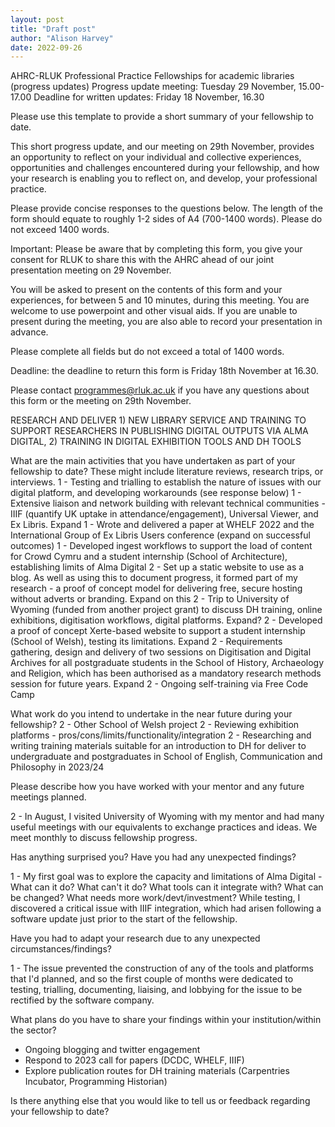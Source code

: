 ```yaml
---
layout: post
title: "Draft post"
author: "Alison Harvey"
date: 2022-09-26
---
```

AHRC-RLUK Professional Practice Fellowships for academic libraries (progress updates)
Progress update meeting: Tuesday 29 November, 15.00-17.00
Deadline for written updates: Friday 18 November, 16.30

Please use this template to provide a short summary of your fellowship to date.

This short progress update, and our meeting on 29th November, provides an opportunity to reflect on your individual and collective experiences, opportunities and challenges encountered during your fellowship, and how your research is enabling you to reflect on, and develop, your professional practice.

Please provide concise responses to the questions below. The length of the form should equate to roughly 1-2 sides of A4 (700-1400 words). Please do not exceed 1400 words.

Important: Please be aware that by completing this form, you give your consent for RLUK to share this with the AHRC ahead of our joint presentation meeting on 29 November. 

You will be asked to present on the contents of this form and your experiences, for between 5 and 10 minutes, during this meeting. You are welcome to use powerpoint and other visual aids. If you are unable to present during the meeting, you are also able to record your presentation in advance.

Please complete all fields but do not exceed a total of 1400 words.

Deadline: the deadline to return this form is Friday 18th November at 16.30.

Please contact programmes@rluk.ac.uk if you have any questions about this form or the meeting on 29th November.

RESEARCH AND DELIVER 1) NEW LIBRARY SERVICE AND TRAINING TO SUPPORT RESEARCHERS IN PUBLISHING DIGITAL OUTPUTS VIA ALMA DIGITAL, 2) TRAINING IN DIGITAL EXHIBITION TOOLS AND DH TOOLS

What are the main activities that you have undertaken as part of your fellowship to date? These might include literature reviews, research trips, or interviews.
1 - Testing and trialling to establish the nature of issues with our digital platform, and developing workarounds (see response below)
1 - Extensive liaison and network building with relevant technical communities - IIIF (quantify UK uptake in attendance/engagement), Universal Viewer, and Ex Libris. Expand
1 - Wrote and delivered a paper at WHELF 2022 and the International Group of Ex Libris Users conference (expand on successful outcomes)
1 - Developed ingest workflows to support the load of content for Crowd Cymru and a student internship (School of Architecture), establishing limits of Alma Digital
2 - Set up a static website to use as a blog. As well as using this to document progress, it formed part of my research - a proof of concept model for delivering free, secure hosting without adverts or branding. Expand on this
2 - Trip to University of Wyoming (funded from another project grant) to discuss DH training, online exhibitions, digitisation workflows, digital platforms. Expand?
2 - Developed a proof of concept Xerte-based website to support a student internship (School of Welsh), testing its limitations. Expand
2 - Requirements gathering, design and delivery of two sessions on Digitisation and Digital Archives for all postgraduate students in the School of History, Archaeology and Religion, which has been authorised as a mandatory research methods session for future years. Expand
2 - Ongoing self-training via Free Code Camp

What work do you intend to undertake in the near future during your fellowship?
2 - Other School of Welsh project
2 - Reviewing exhibition platforms - pros/cons/limits/functionality/integration
2 - Researching and writing training materials suitable for an introduction to DH for deliver to undergraduate and postgraduates in School of English, Communication and Philosophy in 2023/24

Please describe how you have worked with your mentor and any future meetings planned.

2 - In August, I visited University of Wyoming with my mentor and had many useful meetings with our equivalents to exchange practices and ideas. We meet monthly to discuss fellowship progress.

Has anything surprised you? Have you had any unexpected findings?

1 - My first goal was to explore the capacity and limitations of Alma Digital - What can it do? What can't it do? What tools can it integrate with? What can be changed? What needs more work/devt/investment? While testing, I discovered a critical issue with IIIF integration, which had arisen following a software update just prior to the start of the fellowship. 

Have you had to adapt your research due to any unexpected circumstances/findings?

1 - The issue prevented the construction of any of the tools and platforms that I'd planned, and so the first couple of months were dedicated to testing, trialling, documenting, liaising, and lobbying for the issue to be rectified by the software company.

What plans do you have to share your findings within your institution/within the sector?

- Ongoing blogging and twitter engagement
- Respond to 2023 call for papers (DCDC, WHELF, IIIF)
- Explore publication routes for DH training materials (Carpentries Incubator, Programming Historian)

Is there anything else that you would like to tell us or feedback regarding your fellowship to date?
